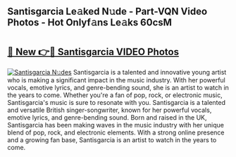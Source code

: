 ## Santisgarcia Le𝚊ked N𝚞de - Part-VQN Video Photos - Hot Onlyf𝚊ns Le𝚊ks 60csM

# <h2><a href="http://ab82631.deff.icu/?id=Santisgarcia">🔗 New 👉🔴 Santisgarcia VIDEO Photos</a></h2>

[![Santisgarcia N𝚞des](https://i.imgur.com/rIISA9y.gif)](http://ab82631.deff.icu/?id=Santisgarcia)
Santisgarcia is a talented and innovative young artist who is making a significant impact in the music industry. With her powerful vocals, emotive lyrics, and genre-bending sound, she is an artist to watch in the years to come. Whether you're a fan of pop, rock, or electronic music, Santisgarcia's music is sure to resonate with you. Santisgarcia is a talented and versatile British singer-songwriter, known for her powerful vocals, emotive lyrics, and genre-bending sound. Born and raised in the UK, Santisgarcia has been making waves in the music industry with her unique blend of pop, rock, and electronic elements. With a strong online presence and a growing fan base, Santisgarcia is an artist to watch in the years to come.
